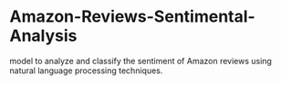 # Amazon-Reviews-Sentimental-Analysis
model to analyze and classify the sentiment of Amazon reviews using natural language processing techniques.
